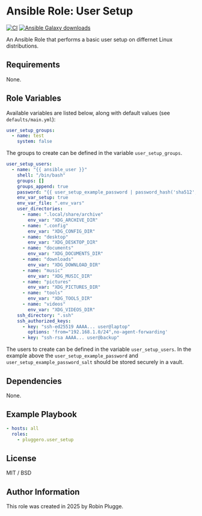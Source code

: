# Ansible Role: User Setup

[![CI](https://github.com/pluggero/ansible-role-user-setup/actions/workflows/ci.yml/badge.svg)](https://github.com/pluggero/ansible-role-user-setup/actions/workflows/ci.yml) [![Ansible Galaxy downloads](https://img.shields.io/ansible/role/d/pluggero/user_setup?label=Galaxy%20downloads&logo=ansible&color=%23096598)](https://galaxy.ansible.com/ui/standalone/roles/pluggero/user_setup)

An Ansible Role that performs a basic user setup on differnet Linux distributions.

## Requirements

None.

## Role Variables

Available variables are listed below, along with default values (see `defaults/main.yml`):

```yaml
user_setup_groups:
  - name: test
    system: false
```

The groups to create can be defined in the variable `user_setup_groups`.

```yaml
user_setup_users:
  - name: "{{ ansible_user }}"
    shell: "/bin/bash"
    groups: []
    groups_append: true
    password: "{{ user_setup_example_password | password_hash('sha512', user_setup_example_password_salt) }}"
    env_var_setup: true
    env_var_file: ".env_vars"
    user_directories:
      - name: ".local/share/archive"
        env_var: "XDG_ARCHIVE_DIR"
      - name: ".config"
        env_var: "XDG_CONFIG_DIR"
      - name: "desktop"
        env_var: "XDG_DESKTOP_DIR"
      - name: "documents"
        env_var: "XDG_DOCUMENTS_DIR"
      - name: "downloads"
        env_var: "XDG_DOWNLOAD_DIR"
      - name: "music"
        env_var: "XDG_MUSIC_DIR"
      - name: "pictures"
        env_var: "XDG_PICTURES_DIR"
      - name: "tools"
        env_var: "XDG_TOOLS_DIR"
      - name: "videos"
        env_var: "XDG_VIDEOS_DIR"
    ssh_directory: ".ssh"
    ssh_authorized_keys:
      - key: "ssh-ed25519 AAAA... user@laptop"
        options: 'from="192.168.1.0/24",no-agent-forwarding'
      - key: "ssh-rsa AAAA... user@backup"
```

The users to create can be defined in the variable `user_setup_users`.
In the example above the `user_setup_example_password` and `user_setup_example_password_salt` should be stored securely in a vault.

## Dependencies

None.

## Example Playbook

```yaml
- hosts: all
  roles:
    - pluggero.user_setup
```

## License

MIT / BSD

## Author Information

This role was created in 2025 by Robin Plugge.

